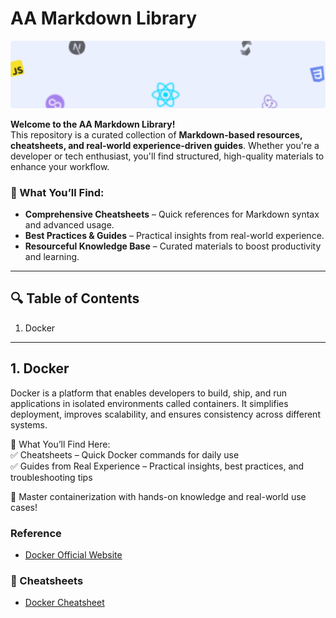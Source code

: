 # AA Markdown Library

<img src="./assets/images/books-header-bg.svg">

**Welcome to the AA Markdown Library!**  
This repository is a curated collection of **Markdown-based resources, cheatsheets, and real-world experience-driven guides**. Whether you're a developer or tech enthusiast, you'll find structured, high-quality materials to enhance your workflow.  

### 🚀 What You’ll Find:  
- **Comprehensive Cheatsheets** – Quick references for Markdown syntax and advanced usage.  
- **Best Practices & Guides** – Practical insights from real-world experience.  
- **Resourceful Knowledge Base** – Curated materials to boost productivity and learning.  

---

## 🔍 Table of Contents
1. Docker

---

## 1. Docker
Docker is a platform that enables developers to build, ship, and run applications in isolated environments called containers. It simplifies deployment, improves scalability, and ensures consistency across different systems.

📂 What You’ll Find Here: <br>
✅ Cheatsheets – Quick Docker commands for daily use <br>
✅ Guides from Real Experience – Practical insights, best practices, and troubleshooting tips

🚀 Master containerization with hands-on knowledge and real-world use cases!

### Reference
- [Docker Official Website](https://www.docker.com/)

### 📝 Cheatsheets
- [Docker Cheatsheet](./resources/docker/Docker_Cheatsheet.md)